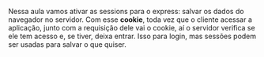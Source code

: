 Nessa aula vamos ativar as sessions para o express: salvar os dados do navegador no servidor. Com esse **cookie**, toda vez que o cliente acessar a aplicação, junto com a requisição dele vai o cookie, aí o servidor verifica se ele tem acesso e, se tiver, deixa entrar.
Isso para login, mas sessões podem ser usadas para salvar o que quiser.